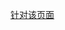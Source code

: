 ﻿[针对该页面](http://developer.xamarin.com/guides/cross-platform/getting_started/installation/ "Markdown")